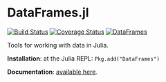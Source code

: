 DataFrames.jl
=============

[![Build Status](https://travis-ci.org/JuliaStats/DataFrames.jl.svg?branch=master)](https://travis-ci.org/JuliaStats/DataFrames.jl)
[![Coverage Status](https://coveralls.io/repos/JuliaStats/DataFrames.jl/badge.png?branch=master)](https://coveralls.io/r/JuliaStats/DataFrames.jl?branch=master)
[![DataFrames](http://pkg.julialang.org/badges/DataFrames_release.svg)](http://pkg.julialang.org/?pkg=DataFrames&ver=release)

Tools for working with data in Julia.

**Installation**: at the Julia REPL: `Pkg.add("DataFrames")`

**Documentation**: [available here](http://dataframesjl.readthedocs.org/en/latest/).
